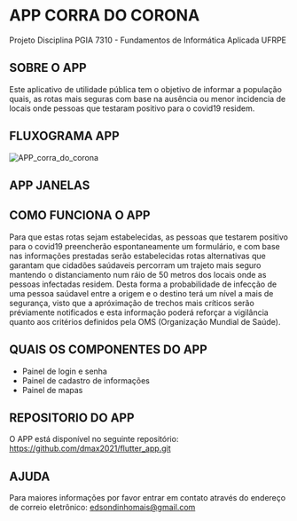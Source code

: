 # APP CORRA DO CORONA

Projeto Disciplina PGIA 7310 - Fundamentos de Informática Aplicada UFRPE

## SOBRE O APP

Este aplicativo de utilidade pública tem o objetivo de informar a população quais,
as rotas mais seguras com base na ausência ou menor incidencia de locais onde
pessoas que testaram positivo para o covid19 residem.

## FLUXOGRAMA APP
![APP_corra_do_corona](https://user-images.githubusercontent.com/81516919/112786507-c996dc00-902c-11eb-80ec-542e30ccb454.png)

##  APP JANELAS


## COMO FUNCIONA O APP
Para que estas rotas sejam estabelecidas, as pessoas que testarem positivo para o
covid19 preencherão espontaneamente um formulário, e com base nas informações prestadas
serão estabelecidas rotas alternativas que garantam que cidadões saúdaveis percorram
um trajeto mais seguro mantendo o distanciamento num ráio de 50 metros dos locais
onde as pessoas infectadas residem. Desta forma a probabilidade de infecção de uma
pessoa saúdavel entre a origem e o destino terá um nível a mais de segurança, visto que
a apróximação de trechos mais críticos serão préviamente notificados e esta informação
poderá reforçar a vigilância quanto aos critérios definidos pela OMS (Organização Mundial de Saúde).

## QUAIS OS COMPONENTES DO APP
- Painel de login e senha
- Painel de cadastro de informações
- Painel de mapas

## REPOSITORIO DO APP
O APP está disponível no seguinte repositório:
https://github.com/dmax2021/flutter_app.git

## AJUDA
Para maiores informações por favor entrar em contato através do endereço de correio eletrônico:
edsondinhomais@gmail.com
